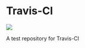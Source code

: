 # Travis-CI
<a href='https://travis-ci.org/apsears/travis-ci'><img  src='https://secure.travis-ci.org/apsears/travis-ci.png?branch=master'></a>

A test repository for Travis-CI
